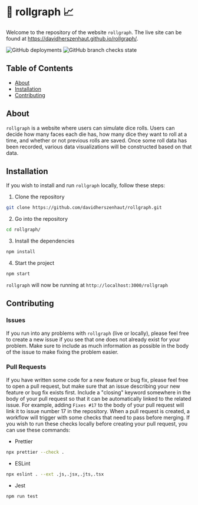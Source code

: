 # 🎲 rollgraph 📈

Welcome to the repository of the website `rollgraph`. The live site can be found at https://davidherszenhaut.github.io/rollgraph/.

![GitHub deployments](https://img.shields.io/github/deployments/davidherszenhaut/rollgraph/github-pages) ![GitHub branch checks state](https://img.shields.io/github/checks-status/davidherszenhaut/rollgraph/gh-pages)

## Table of Contents

- [About](#about)
- [Installation](#installation)
- [Contributing](#contributing)

## About

`rollgraph` is a website where users can simulate dice rolls. Users can decide how many faces each die has, how many dice they want to roll at a time, and whether or not previous rolls are saved. Once some roll data has been recorded, various data visualizations will be constructed based on that data.

## Installation

If you wish to install and run `rollgraph` locally, follow these steps:

1. Clone the repository

```bash
git clone https://github.com/davidherszenhaut/rollgraph.git
```

2. Go into the repository

```bash
cd rollgraph/
```

3. Install the dependencies

```bash
npm install
```

4. Start the project

```bash
npm start
```

`rollgraph` will now be running at `http://localhost:3000/rollgraph`

## Contributing

### Issues

If you run into any problems with `rollgraph` (live or locally), please feel free to create a new issue if you see that one does not already exist for your problem. Make sure to include as much information as possible in the body of the issue to make fixing the problem easier.

### Pull Requests

If you have written some code for a new feature or bug fix, please feel free to open a pull request, but make sure that an issue describing your new feature or bug fix exists first. Include a "closing" keyword somewhere in the body of your pull request so that it can be automatically linked to the related issue. For example, adding `Fixes #17` to the body of your pull request will link it to issue number 17 in the repository. When a pull request is created, a workflow will trigger with some checks that need to pass before merging. If you wish to run these checks locally before creating your pull request, you can use these commands:

- Prettier

```bash
npx prettier --check .
```

- ESLint

```bash
npx eslint . --ext .js,.jsx,.jts,.tsx
```

- Jest

```bash
npm run test
```
